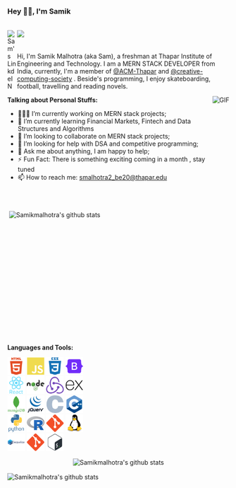 
<!--
**Samikmalhotra/Samikmalhotra** is a ✨ _special_ ✨ repository because its `README.md` (this file) appears on your GitHub profile.

Here are some ideas to get you started:

- 🔭 I’m currently working on ...
- 🌱 I’m currently learning ...
- 👯 I’m looking to collaborate on ...
- 🤔 I’m looking for help with ...
- 💬 Ask me about ...
- 📫 How to reach me: ...
- 😄 Pronouns: ...
- ⚡ Fun fact: ...
-->







### Hey 👋🏽, I'm Samik

<br/>
<a href="https://www.linkedin.com/in/samik-malhotra-51279a17b/">
  <img align="left" alt="Sam's LinkdeIN" width="22px" color="blue" src="https://cdn.jsdelivr.net/npm/simple-icons@v3/icons/linkedin.svg" />
</a>

<img src="https://komarev.com/ghpvc/?username=Samikmalhotra" />
<!--[](https://visitor-badge.glitch.me/badge?page_id=Samikmalhotra.Samikmalhotra)-->
<br />

<br/>

Hi, I'm Samik Malhotra (aka Sam), a freshman at Thapar Institute of Engineering and Technology. I am a MERN STACK DEVELOPER from India, currently, I'm a member of [@ACM-Thapar](https://github.com/ACM-Thapar) and [@creative-computing-society](https://github.com/creative-computing-society) . Beside's programming, I enjoy skateboarding, football, travelling and reading novels. 
  <!--<img align="right" alt="GIF" src="https://media.giphy.com/media/836HiJc7pgzy8iNXCn/giphy.gif" />-->
  <img align="right" height="250px" alt="GIF" src="https://github.com/abhisheknaiidu/abhisheknaiidu/blob/master/code.gif?raw=true" />
  
**Talking about Personal Stuffs:**

- 👨🏽‍💻 I’m currently working on MERN stack projects;
- 🌱 I’m currently learning Financial Markets, Fintech and Data Structures and Algorithms
- 👯 I’m looking to collaborate on MERN stack projects;
- 🤔 I’m looking for help with DSA and competitive programming;
- 💬 Ask me about anything, I am happy to help;
- ⚡️ Fun Fact: There is something exciting coming in a month , stay tuned
- 📫 How to reach me: smalhotra2_be20@thapar.edu



<!--![Samikmalhotra's github stats](https://github-readme-stats.vercel.app/api?username=Samikmalhotra&show_icons=true&theme=tokyonight)-->
<br>
<br>

<img width="500" height="300" align="right" alt="Samikmalhotra's github stats" 
         src="https://github-readme-stats.vercel.app/api?username=Samikmalhotra&show_icons=true&theme=react&count_private=true&include_all_commits=true" />


**Languages and Tools:**  

<code><img src="https://raw.githubusercontent.com/devicons/devicon/master/icons/html5/html5-plain-wordmark.svg" alt="cplusplus" width="40" height="40"/></code>
<code><img src="https://raw.githubusercontent.com/devicons/devicon/master/icons/javascript/javascript-plain.svg" alt="cplusplus" width="40" height="40"/></code>
<code><img src="https://raw.githubusercontent.com/devicons/devicon/master/icons/css3/css3-plain-wordmark.svg" alt="cplusplus" width="40" height="40"/></code>
<code><img src="https://raw.githubusercontent.com/devicons/devicon/master/icons/bootstrap/bootstrap-plain.svg" alt="cplusplus" width="40" height="40"/></code>
<br/>
<code><img src="https://raw.githubusercontent.com/devicons/devicon/master/icons/react/react-original-wordmark.svg" alt="cplusplus" width="40" height="40"/></code>
<code><img src="https://raw.githubusercontent.com/devicons/devicon/master/icons/nodejs/nodejs-original-wordmark.svg" alt="cplusplus" width="40" height="40"/></code>
<code><img src="https://raw.githubusercontent.com/devicons/devicon/master/icons/redux/redux-original.svg" alt="cplusplus" width="40" height="40"/></code>
<code><img src="https://github.com/devicons/devicon/blob/master/icons/express/express-original.svg" alt="cplusplus" width="40" height="40"/></code>
<br/>
<code><img src="https://raw.githubusercontent.com/devicons/devicon/master/icons/mongodb/mongodb-plain-wordmark.svg" alt="cplusplus" width="40" height="40"/></code>
<code><img src="https://raw.githubusercontent.com/devicons/devicon/master/icons/jquery/jquery-original-wordmark.svg" alt="cplusplus" width="40" height="40"/></code>
<code><img src="https://raw.githubusercontent.com/devicons/devicon/master/icons/c/c-original.svg" alt="cplusplus" width="40" height="40"/></code>
<code><img src="https://raw.githubusercontent.com/devicons/devicon/master/icons/cplusplus/cplusplus-original.svg" alt="cplusplus" width="40" height="40"/></code>
<br/>
<code><img src="https://raw.githubusercontent.com/devicons/devicon/master/icons/python/python-original-wordmark.svg" alt="cplusplus" width="40" height="40"/></code>
<code><img src="https://raw.githubusercontent.com/devicons/devicon/master/icons/r/r-original.svg" alt="cplusplus" width="40" height="40"/></code>
<code><img src="https://raw.githubusercontent.com/devicons/devicon/master/icons/git/git-plain.svg" alt="cplusplus" width="40" height="40"/></code>
<code><img src="https://raw.githubusercontent.com/devicons/devicon/master/icons/linux/linux-original.svg" alt="cplusplus" width="40" height="40"/></code>
<br/>
<code><img src="https://raw.githubusercontent.com/devicons/devicon/master/icons/sequelize/sequelize-original-wordmark.svg" alt="cplusplus" width="40" height="40"/></code>
<code><img src="https://raw.githubusercontent.com/devicons/devicon/master/icons/git/git-plain.svg" alt="cplusplus" width="40" height="40"/></code>
<code><img src="https://raw.githubusercontent.com/devicons/devicon/master/icons/bash/bash-original.svg" alt="cplusplus" width="40" height="40"/></code>


<p align="center">
  <img width="500" height="300" alt="Samikmalhotra's github stats" 
          src = "https://github-readme-streak-stats.herokuapp.com/?user=Samikmalhotra&theme=black-ice"/>
</p>
  
  <img width="1500" height="auto" align="center" alt="Samikmalhotra's github stats" 
         src="https://github-profile-trophy.vercel.app/?username=Samikmalhotra&row=1&column=7&theme=darkhub&margin-w=15e" />
 <!-- [![trophy](https://github-profile-trophy.vercel.app/?username=Samikmalhotra&row=7&column=7&theme=darkhub&margin-w=15)]-->
  
